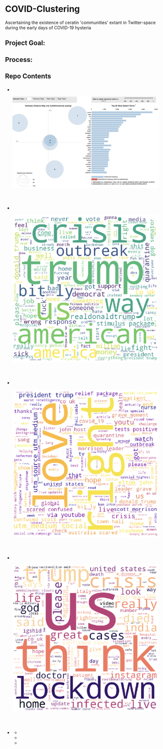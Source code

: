 # COVID-Clustering
Ascertaining the existence of ceratin 'communities' extant in Twitter-space during the early days of COVID-19 hysteria

## Project Goal:
   #### 
## Process:
   #### 
   #### 
   #### 
   #### 
   #### 

##  Repo Contents
- ### 
   
   <br>
    <p align = "center">
      <img src = "/Graphs/LDA.png" width = 700>
    </p>
   <br>
   
- ### 
   
   <br>
    <p align = "center">
      <img src = "/Graphs/econ_wordCloud.png" width = 700>
    </p>
   <br>
   
- ### 
   
   <br>
    <p align = "center">
      <img src = "/Graphs/trump_wordCloud.png" width = 700>
    </p>
   <br>
   
- ### 
   
   <br>
    <p align = "center">
      <img src = "/Graphs/boris_wordCloud.png" width = 700>
    </p>
   <br>
   
- ### 
  - 
  - 
  - 
